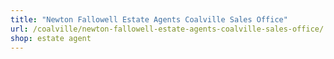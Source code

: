 ```yaml
---
title: "Newton Fallowell Estate Agents Coalville Sales Office"
url: /coalville/newton-fallowell-estate-agents-coalville-sales-office/
shop: estate agent
---
```

